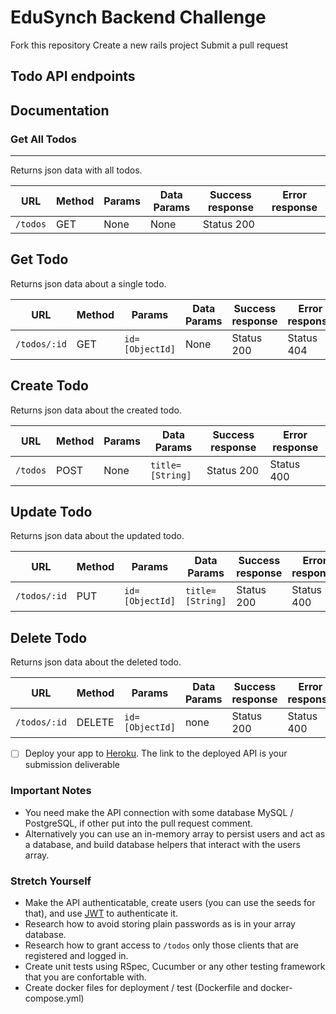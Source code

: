 # EduSynch Backend Challenge

Fork this repository
Create a new rails project
Submit a pull request

## Todo API endpoints

## Documentation

### Get All Todos
----
  Returns json data with all todos.
  
  | URL | Method | Params | Data Params | Success response | Error response|
  |--|--|--|--|--|--|
  |`/todos`|GET|None|None|Status 200||


**Get Todo**
----
  Returns json data about a single todo.
  
  | URL | Method | Params | Data Params | Success response | Error response|
  |--|--|--|--|--|--|
  |`/todos/:id`|GET|`id=[ObjectId]`|None|Status 200|Status 404|

**Create Todo**
----
  Returns json data about the created todo.
  
  | URL | Method | Params | Data Params | Success response | Error response|
  |--|--|--|--|--|--|
  |`/todos`|POST|None|`title=[String]`|Status 200|Status 400 |

**Update Todo**
----
  Returns json data about the updated todo.
  
  | URL | Method | Params | Data Params | Success response | Error response|
  |--|--|--|--|--|--|
  |`/todos/:id`|PUT|`id=[ObjectId]`|`title=[String]`|Status 200|Status 400 |


**Delete Todo**
----
  Returns json data about the deleted todo.
  
  | URL | Method | Params | Data Params | Success response | Error response|
  |--|--|--|--|--|--|
  |`/todos/:id`|DELETE|`id=[ObjectId]`|none|Status 200|Status 400 |


- [ ] Deploy your app to [Heroku](https://heroku.com). The link to the deployed API is your submission deliverable

### Important Notes

- You need make the API connection with some database MySQL / PostgreSQL, if other put into the pull request comment.
- Alternatively you can use an in-memory array to persist users and act as a database, and build database helpers that interact with the users array.

### Stretch Yourself

- Make the API authenticatable, create users (you can use the seeds for that), and use [JWT](https://jwt.io) to authenticate it.
- Research how to avoid storing plain passwords as is in your array database.
- Research how to grant access to `/todos` only those clients that are registered and logged in.
- Create unit tests using RSpec, Cucumber or any other testing framework that you are confortable with.
- Create docker files for deployment / test (Dockerfile and docker-compose.yml)